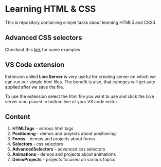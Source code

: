 # Learning HTML & CSS

This is repository containing simple tasks about learning HTML5 and CSS3.

## Advanced CSS selectors

Checkout this [link](https://learn.shayhowe.com/advanced-html-css/complex-selectors/) for some examples.

## VS Code extension

Extension called **Live Server** is very useful for creating server on which we can run our simple html files. The benefit is also, that cahnges will get auto applied after we save the file.

To use the extension select the html file you want to use and click the Live server icon placed in bottom line of your VS code editor.

## Content

1. **HTMLTags** - various html tags
2. **Positioning** - demos and projects about positioning
3. **Forms** - demos and projects about forms
4. **Selectors** - css selectors
5. **AdvancedSelectors** - advanced css selectors
6. **Animations** - demos and projects about animations
7. **DemoProjects** - projects focused on various topics
